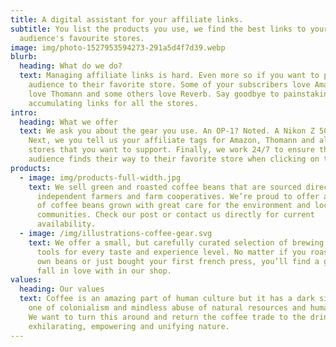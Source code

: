 ```yaml
---
title: A digital assistant for your affiliate links.
subtitle: You list the products you use, we find the best links to your
  audience's favourite stores.
image: img/photo-1527953594273-291a5d4f7d39.webp
blurb:
  heading: What do we do?
  text: Managing affiliate links is hard. Even more so if you want to point your
    audience to their favorite store. Some of your subscribers love Amazon, some
    love Thomann and some others love Reverb. Say goodbye to painstakingly
    accumulating links for all the stores.
intro:
  heading: What we offer
  text: We ask you about the gear you use. An OP-1? Noted. A Nikon Z 50? Cool.
    Next, we you tell us your affiliate tags for Amazon, Thomann and all the
    stores that you want to support. Finally, we work 24/7 to ensure that your
    audience finds their way to their favorite store when clicking on the links.
products:
  - image: img/products-full-width.jpg
    text: We sell green and roasted coffee beans that are sourced directly from
      independent farmers and farm cooperatives. We’re proud to offer a variety
      of coffee beans grown with great care for the environment and local
      communities. Check our post or contact us directly for current
      availability.
  - image: /img/illustrations-coffee-gear.svg
    text: We offer a small, but carefully curated selection of brewing gear and
      tools for every taste and experience level. No matter if you roast your
      own beans or just bought your first french press, you’ll find a gadget to
      fall in love with in our shop.
values:
  heading: Our values
  text: Coffee is an amazing part of human culture but it has a dark side too –
    one of colonialism and mindless abuse of natural resources and human lives.
    We want to turn this around and return the coffee trade to the drink’s
    exhilarating, empowering and unifying nature.
---
```

